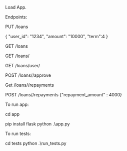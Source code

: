 Load App.

Endpoints: 

PUT /loans 

{
    "user_id": "1234",
    "amount": "10000",
    "term":4
}

GET /loans

GET /loans/<loan-id>

GET /loans/user/<user-id>

POST /loans/<loan-id>/approve

Get /loans/<loan-id>/repayments

POST /loans/<loan-id>/repayments {"repayment_amount" : 4000}

To run app:

cd app

pip install flask
python .\app.py

To run tests:

cd tests
python .\run_tests.py



